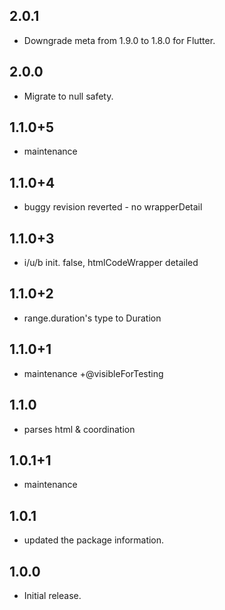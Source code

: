 ## 2.0.1
* Downgrade meta from 1.9.0 to 1.8.0 for Flutter.

## 2.0.0
* Migrate to null safety.

## 1.1.0+5
* maintenance

## 1.1.0+4
* buggy revision reverted - no wrapperDetail

## 1.1.0+3
* i/u/b init. false, htmlCodeWrapper detailed

## 1.1.0+2
* range.duration's type to Duration

## 1.1.0+1
* maintenance +@visibleForTesting

## 1.1.0
* parses html & coordination

## 1.0.1+1
* maintenance 

## 1.0.1
* updated the package information. 

## 1.0.0
* Initial release. 

